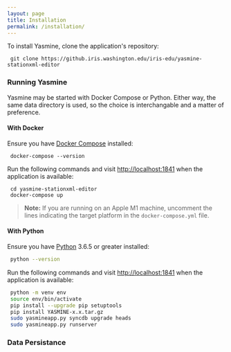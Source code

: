 ```yaml
---
layout: page
title: Installation
permalink: /installation/
---
```

To install Yasmine, clone the application's repository:

```console
 git clone https://github.iris.washington.edu/iris-edu/yasmine-stationxml-editor
```

### Running Yasmine

Yasmine may be started with Docker Compose or Python. Either way, the same data directory is used, so the choice is interchangable and a matter of preference.

#### With Docker

Ensure you have [Docker Compose](https://docs.docker.com/compose/install/) installed:

```console
 docker-compose --version
````

Run the following commands and visit <http://localhost:1841> when the application is available:

```console
 cd yasmine-stationxml-editor
 docker-compose up
```

> **Note:**
> If you are running on an Apple M1 machine, uncomment the lines indicating the 
target platform in the `docker-compose.yml` file.

#### With Python

Ensure you have [Python](https://www.python.org/downloads/) 3.6.5 or greater installed:

```bash
 python --version
```

Run the following commands and visit <http://localhost:1841> when the 
application is available:

```bash
 python -m venv env
 source env/bin/activate
 pip install --upgrade pip setuptools
 pip install YASMINE-x.x.tar.gz
 sudo yasmineapp.py syncdb upgrade heads
 sudo yasmineapp.py runserver
```
### Data Persistance
